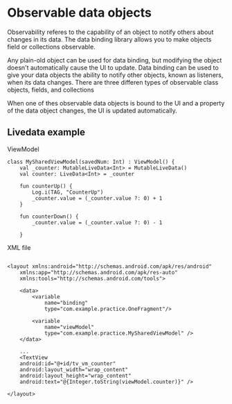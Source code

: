 # Observable data objects
Observability referes to the capability of an object to notify others about changes in its data. The data binding library allows you to make objects field or collections observable.

Any plain-old object can be used for data binding, but modifying the object doesn't automatically cause the UI to update. Data binding can be used to give your data objects the ability to notify other objects, known as listeners, when its data changes. There are three differen types of observable class objects, fields, and collections

When one of thes observable data objects is bound to the UI and a property of the data object changes, the UI is updated automatically. 


## Livedata example

ViewModel
```
class MySharedViewModel(savedNum: Int) : ViewModel() {
    val _counter: MutableLiveData<Int> = MutableLiveData()
    val counter: LiveData<Int> = _counter

    fun counterUp() {
        Log.i(TAG, "CounterUp")
        _counter.value = (_counter.value ?: 0) + 1
    }

    fun counterDown() {
        _counter.value = (_counter.value ?: 0) - 1

    }
```

XML file
```

<layout xmlns:android="http://schemas.android.com/apk/res/android"
    xmlns:app="http://schemas.android.com/apk/res-auto"
    xmlns:tools="http://schemas.android.com/tools">

    <data>
        <variable
            name="binding"
            type="com.example.practice.OneFragment"/>

        <variable
            name="viewModel"
            type="com.example.practice.MySharedViewModel" />
    </data>

    ...
    <TextView
    android:id="@+id/tv_vm_counter"
    android:layout_width="wrap_content"
    android:layout_height="wrap_content"
    android:text="@{Integer.toString(viewModel.counter)}" />
    
</layout>
```
